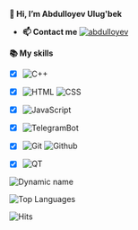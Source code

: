 **👋 Hi, I’m Abdulloyev Ulug'bek**
- **📫 Contact me** [![abdulloyev](https://img.shields.io/badge/abdulloyev-003474?style=flat&logo=telegram)](https://t.me/abdulloyew)

**📚 My skills**
 - [x] ![C++](https://img.shields.io/badge/C++-003464?style=flat&logo=c%2B%2B&logoColor=%230099ee)
 - [x] ![HTML](https://img.shields.io/badge/HTML-003464?style=flat&logo=html5) ![CSS](https://img.shields.io/badge/CSS-003464?style=flat&logo=css3)
 - [x] ![JavaScript](https://img.shields.io/badge/JavaScript-003464?style=flat&logo=javascript)
 - [x] ![TelegramBot](https://img.shields.io/badge/TelegramBot-003464?style=flat&logo=telegram)
 - [x] ![Git](https://img.shields.io/badge/Git-003464?style=flat&logo=git) ![Github](https://img.shields.io/badge/Github-003464?style=flat&logo=Github)
 - [x] ![QT](https://img.shields.io/badge/QT-003464?style=flat&logo=qt)


![Dynamic name](https://github-readme-stats.vercel.app/api?username=abdulloyev&show_icons=true&theme=tokyonight)

![Top Languages](https://github-readme-stats.vercel.app/api/top-langs/?username=abdulloyev&layout=compact&theme=tokyonight)

![Hits](https://hits.seeyoufarm.com/api/count/incr/badge.svg?url=https://github.com/abdulloyev/)

<img alt='analytics' src='https://profile-counter.glitch.me/abdulloyev/count.svg' width='0px'>
